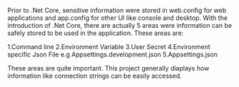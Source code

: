 Prior to .Net Core, sensitive information were stored in web.config for web applications and app.config for other UI like console and desktop. With the introduction of .Net Core, there are
actually 5 areas were information can be safely stored to be used in the application. These areas are:

1.Command line
2.Environment Variable
3.User Secret
4.Environment specific Json File e.g Appsettings.development.json
5.Appsettings.json 

These areas are quite important. This project generally diaplays how information like connection strings can be easily accessed.
